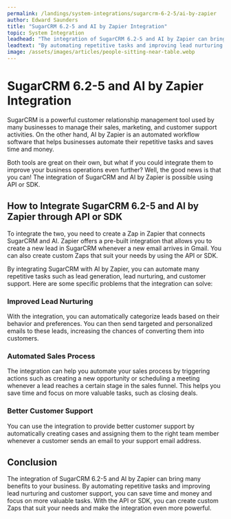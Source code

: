 ```yaml
---
permalink: /landings/system-integrations/sugarcrm-6-2-5/ai-by-zapier
author: Edward Saunders
title: "SugarCRM 6.2-5 and AI by Zapier Integration"
topic: System Integration
leadhead: "The integration of SugarCRM 6.2-5 and AI by Zapier can bring many benefits to your business"
leadtext: "By automating repetitive tasks and improving lead nurturing and customer support, you can save time and money and focus on more valuable tasks. With the API or SDK, you can create custom Zaps that suit your needs and make the integration even more powerful."
image: /assets/images/articles/people-sitting-near-table.webp
---
```

<div class="arttext">
<h1>SugarCRM 6.2-5 and AI by Zapier Integration</h1>

<p>SugarCRM is a powerful customer relationship management tool used by many businesses to manage their sales, marketing, and customer support activities. On the other hand, AI by Zapier is an automated workflow software that helps businesses automate their repetitive tasks and saves time and money.</p>

<p>Both tools are great on their own, but what if you could integrate them to improve your business operations even further? Well, the good news is that you can! The integration of SugarCRM and AI by Zapier is possible using API or SDK.</p>

<h2>How to Integrate SugarCRM 6.2-5 and AI by Zapier through API or SDK</h2>

<p>To integrate the two, you need to create a Zap in Zapier that connects SugarCRM and AI. Zapier offers a pre-built integration that allows you to create a new lead in SugarCRM whenever a new email arrives in Gmail. You can also create custom Zaps that suit your needs by using the API or SDK.</p>

<p>By integrating SugarCRM with AI by Zapier, you can automate many repetitive tasks such as lead generation, lead nurturing, and customer support. Here are some specific problems that the integration can solve:</p>

<h3>Improved Lead Nurturing</h3>

<p>With the integration, you can automatically categorize leads based on their behavior and preferences. You can then send targeted and personalized emails to these leads, increasing the chances of converting them into customers.</p>

<h3>Automated Sales Process</h3>

<p>The integration can help you automate your sales process by triggering actions such as creating a new opportunity or scheduling a meeting whenever a lead reaches a certain stage in the sales funnel. This helps you save time and focus on more valuable tasks, such as closing deals.</p>

<h3>Better Customer Support</h3>

<p>You can use the integration to provide better customer support by automatically creating cases and assigning them to the right team member whenever a customer sends an email to your support email address.</p>

<h2>Conclusion</h2>

<p>The integration of SugarCRM 6.2-5 and AI by Zapier can bring many benefits to your business. By automating repetitive tasks and improving lead nurturing and customer support, you can save time and money and focus on more valuable tasks. With the API or SDK, you can create custom Zaps that suit your needs and make the integration even more powerful.</p>

</div>
